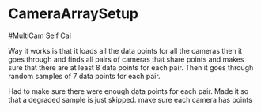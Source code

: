 # CameraArraySetup


#MultiCam Self Cal

Way it works is that it loads all the data points for all the cameras then it goes through and finds all pairs of cameras that share points and makes sure that there are at least 8 data points for each pair. Then it goes through random samples of 7 data points for each pair.

Had to make sure there were enough data points for each pair.
Made it so that a degraded sample is just skipped.
make sure each camera has points